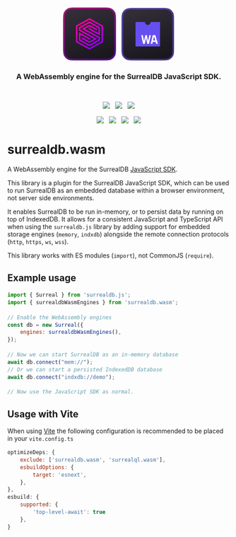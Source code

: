 <br>

<p align="center">
    <img width=120 src="https://raw.githubusercontent.com/surrealdb/icons/main/surreal.svg" />
    &nbsp;
    <img width=120 src="https://raw.githubusercontent.com/surrealdb/icons/main/webassembly.svg" />
</p>

<h3 align="center">A WebAssembly engine for the SurrealDB JavaScript SDK.</h3>

<br>

<p align="center">
    <a href="https://github.com/surrealdb/surrealdb.wasm"><img src="https://img.shields.io/badge/status-beta-ff00bb.svg?style=flat-square"></a>
    &nbsp;
    <a href="https://surrealdb.com/docs/integration/libraries/javascript"><img src="https://img.shields.io/badge/docs-view-44cc11.svg?style=flat-square"></a>
    &nbsp;
    <a href="https://github.com/surrealdb/surrealdb.wasm"><img src="https://img.shields.io/npm/v/surrealdb.wasm?style=flat-square"></a>
</p>

<p align="center">
    <a href="https://surrealdb.com/discord"><img src="https://img.shields.io/discord/902568124350599239?label=discord&style=flat-square&color=5a66f6"></a>
    &nbsp;
    <a href="https://twitter.com/surrealdb"><img src="https://img.shields.io/badge/twitter-follow_us-1d9bf0.svg?style=flat-square"></a>
    &nbsp;
    <a href="https://www.linkedin.com/company/surrealdb/"><img src="https://img.shields.io/badge/linkedin-connect_with_us-0a66c2.svg?style=flat-square"></a>
    &nbsp;
    <a href="https://www.youtube.com/channel/UCjf2teVEuYVvvVC-gFZNq6w"><img src="https://img.shields.io/badge/youtube-subscribe-fc1c1c.svg?style=flat-square"></a>
</p>

# surrealdb.wasm

A WebAssembly engine for the SurrealDB [JavaScript SDK](https://github.com/surrealdb/surrealdb.js).

This library is a plugin for the SurrealDB JavaScript SDK, which can be used to run SurrealDB as an embedded database within a browser environment, not server side environments.

It enables SurrealDB to be run in-memory, or to persist data by running on top of IndexedDB. It allows for a consistent JavaScript and TypeScript API when using the `surrealdb.js` library by adding support for embedded storage engines (`memory`, `indxdb`) alongside the remote connection protocols (`http`, `https`, `ws`, `wss`). 

This library works with ES modules (`import`), not CommonJS (`require`).

## Example usage

```js
import { Surreal } from 'surrealdb.js';
import { surrealdbWasmEngines } from 'surrealdb.wasm';

// Enable the WebAssembly engines
const db = new Surreal({
    engines: surrealdbWasmEngines(),
});

// Now we can start SurrealDB as an in-memory database
await db.connect("mem://");
// Or we can start a persisted IndexedDB database
await db.connect("indxdb://demo");

// Now use the JavaScript SDK as normal.
```

## Usage with Vite

When using [Vite](https://vitejs.dev/) the following configuration is recommended to be placed in your `vite.config.ts`

```js
optimizeDeps: {
    exclude: ['surrealdb.wasm', 'surrealql.wasm'],
    esbuildOptions: {
        target: 'esnext',
    },
},
esbuild: {
    supported: {
        'top-level-await': true
    },
}
```
